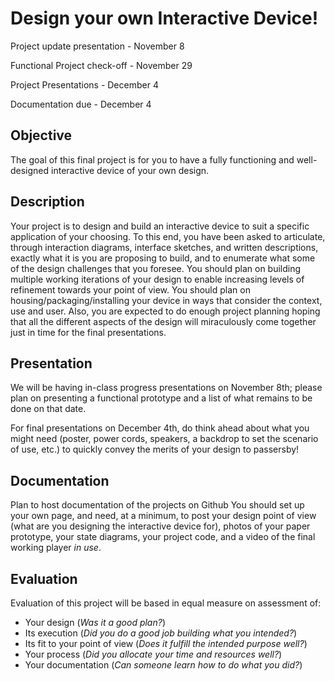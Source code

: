 # Design your own Interactive Device!
 
Project update presentation - November 8

Functional Project check-off - November 29

Project Presentations - December 4

Documentation due - December 4 
 
## Objective

The goal of this final project is for you to have a fully functioning and well-designed interactive device of your own design.
 
## Description
Your project is to design and build an interactive device to suit a specific application of your choosing. To this end, you have been asked to articulate, through interaction diagrams, interface sketches, and written descriptions, exactly what it is you are proposing to build, and to enumerate what some of the design challenges that you foresee. You should plan on building multiple working iterations of your design to enable increasing levels of refinement towards your point of view. You should plan on housing/packaging/installing your device in ways that consider the context, use and user. Also, you are expected to do enough project planning hoping that all the different aspects of the design will miraculously come together just in time for the final presentations.

## Presentation

We will be having in-class progress presentations on November 8th; please plan on presenting a functional prototype and a list of what remains to be done on that date.
 
For final presentations on December 4th, do think ahead about what you might need (poster, power cords, speakers, a backdrop to set the scenario of use, etc.) to quickly convey the merits of your design to passersby!
 
## Documentation

Plan to host documentation of the projects on Github You should set up your own page, and need, at a minimum, to post your design point of view (what are you designing the interactive device for), photos of your paper prototype, your state diagrams, your project code, and a video of the final working player _in use_.

## Evaluation

Evaluation of this project will be based in equal measure on assessment of:
* Your design (_Was it a good plan?_)
* Its execution (_Did you do a good job building what you intended?_)
* Its fit to your point of view (_Does it fulfill the intended purpose well?_)
* Your process (_Did you allocate your time and resources well?_)
* Your documentation (_Can someone learn how to do what you did?_) 